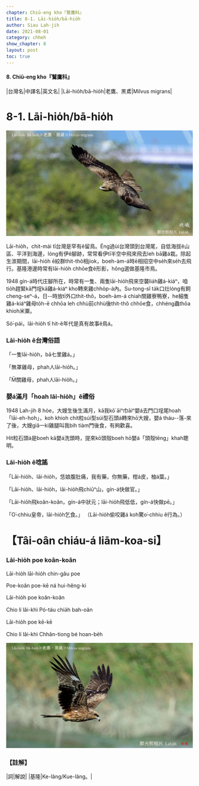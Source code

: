 ```yaml
---
chapter: Chiū-eng kho『鷲鷹科』
title: 8-1. Lāi-hio̍h/bā-hio̍h
author: Siau Lah-jih
date: 2021-08-01
category: chheh
show_chapter: 8
layout: post
toc: true
---
```


#### 8. Chiū-eng kho『鷲鷹科』

|台灣名|中譯名|英文名|
|Lāi-hio̍h/bā-hio̍h|老鷹、黑鳶|Milvus migrans|


# 8-1. Lāi-hio̍h/bā-hio̍h

![](../too5/08/08-1-1.Lāi-hio̍h.jpg)

Lāi-hio̍h，chit-mái tī台灣是罕有ê留鳥。Éng過ùi台灣頭到台灣尾，自低海拔ê山區、平洋到海邊，lóng有伊ê腳跡，常常看伊tī半空中飛來飛去leh bā雞á栽。除起生湠期間，lāi-hio̍h ē絞群thit-thô相jiok，boeh-àm-á時ē相招空中se̍h來se̍h去飛行。基隆港邊時常有lāi-hio̍h chhōe食ê形影，hông選做基隆市鳥。

1948 gín-á時代庄腳所在，時常有一隻、兩隻lāi-hio̍h飛來空襲lia̍h雞á-kiáⁿ，咱tio̍h趕緊kā門埕kā雞á-kiáⁿ kho͘轉來雞chho̍p-á內。Su-tong-sî ta̍k口灶lóng有飼cheng-seⁿ-á，日--時放tī外口thit-thô，boeh-àm-á chiah關雞寮鴨寮，he細隻雞á-kiáⁿ雞母to̍h-ē chhōa leh chhù前chhù後thit-thô chhōe食，chhéng蟲thōa khioh米粟。

Só͘-pái，lāi-hio̍h tī hit-ê年代是真有故事ê鳥á。


### Lāi-hio̍h ê台灣俗語

「一隻lāi-hio̍h，bā七里雞á。」

「無罩雞母，phah人lāi-hio̍h。」

「M̄關雞母，phah人lāi-hio̍h。」	



### 嬰á滿月「hoah lāi-hio̍h」ê禮俗

1948 Lah-jih 8 hòe，大嫂生後生滿月，kā我kō͘ āiⁿ巾āiⁿ嬰á去門口埕尾hoah「lāi-eh-hoh」，koh khioh chit粒súi型súi型石頭á轉來hō͘大嫂，嬰á tháu--落-來了後，大嫂giâ一ki雞腿叫我bih tiàm門後食，有夠歡喜。

Hit粒石頭á是boeh kā嬰á洗頭時，提來kō頭殼boeh hō͘嬰á「頭殼tēng」khah聰明。


### Lāi-hio̍h ê唸謠

「Lāi-hio̍h、lāi-hio̍h，恁娘腹肚痛，我有藥，你無藥，柑á皮，柚á葉。」

「Lāi-hio̍h、lāi-hio̍h，lāi-hio̍h飛chiūⁿ山，gín-á快做官。」

「Lāi-hio̍h飛koân-koân，gín-á中狀元；lāi-hio̍h飛低低，gín-á快做pē。」

「O͘-chhiu皇帝，lāi-hio̍h乞食。」
（Lāi-hio̍h偷咬雞á koh驚o͘-chhiu ê行為。）



# 【Tâi-oân chiáu-á liām-koa-si】

### **Lāi-hio̍h poe koân-koân**

Lāi-hio̍h lāi-hio̍h chin-gâu poe

Poe-koân poe-kē ná hui-hêng-ki

Lāi-hio̍h poe koân-koân

Chio lí lâi-khì Pó-táu chia̍h bah-oân

Lāi-hio̍h poe kē-kē

Chio lí lâi-khì Chhân-tiong bé hoan-be̍h


![](../too5/08/08-1-2.Lāi-hio̍h.jpg)



### 【註解】

|詞|解說|
|基隆|Ke-lâng/Kue-lâng。|
